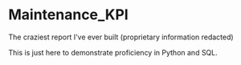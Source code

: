 # Maintenance_KPI
The craziest report I've ever built (proprietary information redacted)

This is just here to demonstrate proficiency in Python and SQL.
